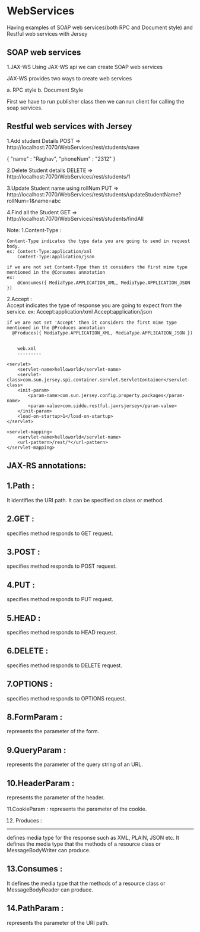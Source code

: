 # WebServices
Having examples of SOAP web services(both RPC and Document style) and Restful web services with Jersey

SOAP web services 
--------------------
1.JAX-WS
  Using JAX-WS api we can create SOAP web services
  
  JAX-WS provides two ways to create web services
 
  a. RPC style
  b. Document Style
  
 First we have to run publisher class then we can run client for calling the soap services. 



  
  
Restful web services with Jersey
---------------------------------

1.Add student Details
POST => http://localhost:7070/WebServices/rest/students/save

{
"name" : "Raghav",
"phoneNum" : "2312"
}


2.Delete Student details
DELETE => http://localhost:7070/WebServices/rest/students/1

3.Update Student name using rollNum
PUT => http://localhost:7070/WebServices/rest/students/updateStudentName?rollNum=1&name=abc


4.Find all the Student
GET => http://localhost:7070/WebServices/rest/students/findAll



Note:
1.Content-Type :
  	
  	Content-Type indicates the type data you are going to send in request body.
 	ex: Content-Type:application/xml
 		Content-Type:application/json
 		
 	if we are not set Content-Type then it considers the first mime type mentioned in the @Consumes annotation
 	ex:
 		@Consumes({ MediaType.APPLICATION_XML, MediaType.APPLICATION_JSON })
 		
 	
2.Accept :	
	  Accept indicates  the type of response you are going to expect from the service.
	  ex: Accept:application/xml
	  	  Accept:application/json
	  	  
	if we are not set 'Accept' then it considers the first mime type mentioned in the @Produces annotation  	    
	  @Produces({ MediaType.APPLICATION_XML, MediaType.APPLICATION_JSON })
	  

		web.xml
		---------
		
	<servlet>
		<servlet-name>helloworld</servlet-name>
		<servlet-class>com.sun.jersey.spi.container.servlet.ServletContainer</servlet-class>
		<init-param>
			<param-name>com.sun.jersey.config.property.packages</param-name>
			<param-value>com.siddu.restful.jaxrsjersey</param-value>
		</init-param>
		<load-on-startup>1</load-on-startup>
	</servlet>
 
	<servlet-mapping>
		<servlet-name>helloworld</servlet-name>
		<url-pattern>/rest/*</url-pattern>
	</servlet-mapping>
	
	
JAX-RS annotations:
--------------------

1.Path :
-------- 
   It identifies the URI path. It can be specified on class or method.
   

2.GET :
-------- 
   specifies method responds to GET request.
   
3.POST :
-------- 
   specifies method responds to POST request.
   
4.PUT :
-------- 
   specifies method responds to PUT request.
   
5.HEAD :
-------- 
   specifies method responds to HEAD request.
   
6.DELETE :
-------- 
   specifies method responds to DELETE request.
   
7.OPTIONS :
-------- 
   specifies method responds to OPTIONS request.
   
8.FormParam :
-------- 
   represents the parameter of the form.
   
9.QueryParam :
-------- 
   represents the parameter of the query string of an URL.
   
10.HeaderParam :
-------- 
   represents the parameter of the header.
   
11.CookieParam :
   represents the parameter of the cookie.
   
12. Produces :
-------- 
   defines media type for the response such as XML, PLAIN, JSON etc. It defines the media type that the methods of a   resource class or MessageBodyWriter can produce.
   
13.Consumes :
-------- 
  It defines the media type that the methods of a resource class or MessageBodyReader can produce.

14.PathParam : 
-------- 
   represents the parameter of the URI path.
	

